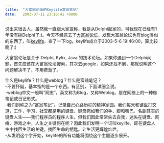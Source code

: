 ```yaml
---
title:  "大富翁论坛的Keylife富翁笔记"
date:   2003-07-11 23:16:42 +0800
---
```


说出来很丢人，虽然我一直跟大家宣称，我是从Delphi起家的，可我现在已经有1年没有碰Delphi了:(。今天不经意去了[大富翁论坛](ttp://www.delphibbs.com)，发现大富翁论坛也有blog类似的东西了，叫[keylife](http://www.delphibbs.com/keylife/iblog_list.asp)，查了一下log，keylife成立于2003-5-6 19:46:00，算比较晚了:)  

大富翁论坛是关于 Delphi, Kylix, Java 的技术论坛。如果你遇到一个Delphi问题，首先应该在大富翁论坛搜索，其次去google，如果还找不到，那就说明这个问题解决不了，不用费劲了。  

什么是keylife？什么是weblog？什么是富翁笔记？  
-不要怀疑，基本指的是一个东西。有区别，下面详细会说。  
-weblog中文一般叫“网志”，英文称为Blog，又称Weblog。是在网络上的一种做笔记或日记形式。  
-我们则称之为“富翁笔记”。记录自己心路历程的精神家园。我们每天和键盘打交道，工作，学习，社交都是用的键盘，键盘宛如我们的手、脚和嘴巴，名副其实的键盘人生――我们程序员的程序人生。但我们因此常常失去自我，迷失在键盘、网络、游戏之中，人生之关键何在呢？因此我们发明一个词叫keylife，即在键盘人生中找回生活的关键，找回生命的钥匙。让生活更辉煌灿烂。  
-从发明这个字开始，keylife的所有功能将围绕这个主题逐步展开。  
  

